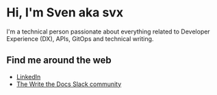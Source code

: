 # Hi, I'm Sven aka svx

I'm a technical person passionate about everything related to Developer Experience (DX), APIs, GitOps and technical writing.

## Find me around the web

- [LinkedIn](https://www.linkedin.com/in/sven-strack-5b4b615)
- [The Write the Docs Slack community](https://www.writethedocs.org/slack/)
